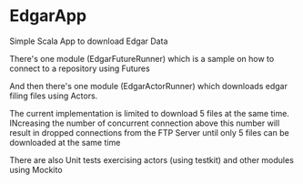 # EdgarApp
Simple Scala App to download Edgar Data

There's one module (EdgarFutureRunner) which is a sample on how to connect to a repository
using Futures

And then there's one module (EdgarActorRunner) which downloads edgar filing files
using Actors.

The current implementation is limited to download 5 files at the same time. INcreasing the 
number of concurrent connection above this number will result in dropped connections from
the FTP Server until only 5 files can be downloaded at the same time

There are also Unit tests exercising actors (using testkit) and other modules
using Mockito
